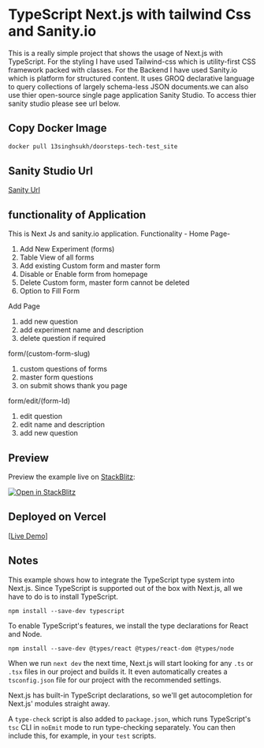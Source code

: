 # TypeScript Next.js with tailwind Css and Sanity.io

This is a really simple project that shows the usage of Next.js with TypeScript. For the styling I have used Tailwind-css which is utility-first CSS framework packed with classes.
For the Backend I have used Sanity.io which is platform for structured content. It uses GROQ declarative language to query collections of largely schema-less JSON documents.we can also use thier open-source single page application Sanity Studio.
To access thier sanity studio please see url below.

## Copy Docker Image
```bash
docker pull 13singhsukh/doorsteps-tech-test_site
```

## Sanity Studio Url 

[Sanity Url](https://doorsteps-tech-test.sanity.studio/)

## functionality of Application
This is Next Js and sanity.io application. Functionality -
Home Page-
1. Add New Experiment (forms)
2. Table View of all forms
3.  Add existing Custom form and master form
4. Disable or Enable form from homepage
5. Delete Custom form, master form cannot be deleted
6. Option to Fill Form

Add Page
1. add new question
2. add experiment name and description
3. delete question if required

form/(custom-form-slug)
1. custom questions of forms
2. master form questions
3. on submit shows thank you page

form/edit/(form-Id)
1. edit question
2. edit name and description
3. add new question



## Preview

Preview the example live on [StackBlitz](http://stackblitz.com/):

[![Open in StackBlitz](https://developer.stackblitz.com/img/open_in_stackblitz.svg)](https://stackblitz.com/github/vercel/next.js/tree/canary/examples/with-typescript)

## Deployed on Vercel

[[Live Demo](https://doorsteps-techs-test.vercel.app/)]


## Notes

This example shows how to integrate the TypeScript type system into Next.js. Since TypeScript is supported out of the box with Next.js, all we have to do is to install TypeScript.

```
npm install --save-dev typescript
```

To enable TypeScript's features, we install the type declarations for React and Node.

```
npm install --save-dev @types/react @types/react-dom @types/node
```

When we run `next dev` the next time, Next.js will start looking for any `.ts` or `.tsx` files in our project and builds it. It even automatically creates a `tsconfig.json` file for our project with the recommended settings.

Next.js has built-in TypeScript declarations, so we'll get autocompletion for Next.js' modules straight away.

A `type-check` script is also added to `package.json`, which runs TypeScript's `tsc` CLI in `noEmit` mode to run type-checking separately. You can then include this, for example, in your `test` scripts.
